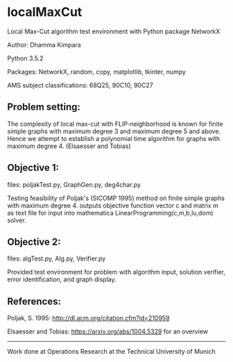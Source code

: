 # localMaxCut
Local Max-Cut algorithm test environment with Python package NetworkX

Author: Dhamma Kimpara

Python 3.5.2

Packages: NetworkX, random, copy, matplotlib, tkinter, numpy

AMS subject classifications: 68Q25, 90C10, 90C27

Problem setting:
---------
The complexity of local max-cut with FLIP-neighborhood 
is known for finite simple graphs with maximum degree 3 and maximum degree 
5 and above. Hence we attempt to establish a polynomial time algorithm for 
graphs with maximum degree 4. (Elsaesser and Tobias)


Objective 1:
--------
files: poljakTest.py, GraphGen.py, deg4char.py

Testing feasibility of Poljak's (SICOMP 1995) method on finite simple graphs with
maximum degree 4. outputs objective function vector c and matrix m as text file
for input into mathematica LinearProgramming(c,m,b,lu,dom) solver.


Objective 2:
-----------
files: algTest.py, Alg.py, Verifier.py

Provided test environment for problem with algorithm input, solution verifier,
error identification, and graph display. 


References:
----------
Poljak, S. 1995: http://dl.acm.org/citation.cfm?id=210959

Elsaesser and Tobias: https://arxiv.org/abs/1004.5329 for an overview


------
Work done at Operations Research at the Technical University of Munich
